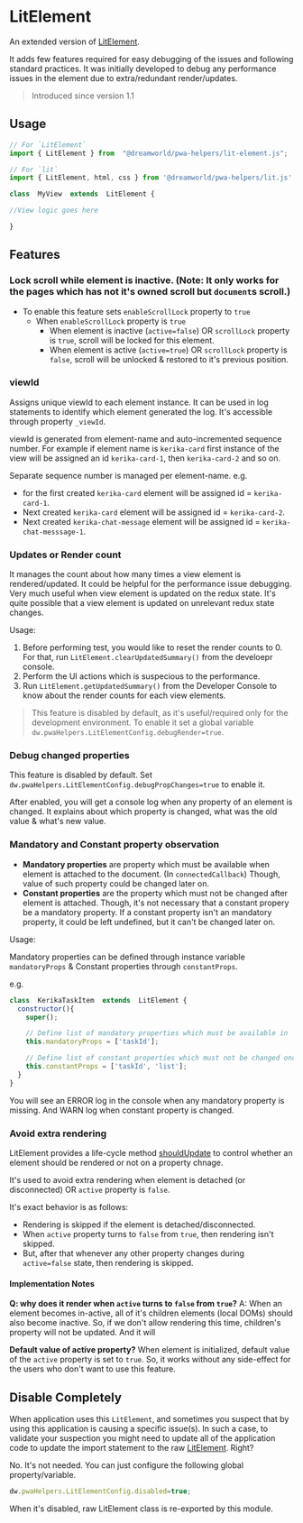 # LitElement

An extended version of [LitElement](https://lit-element.polymer-project.org).

It adds few features required for easy debugging of the issues and following standard practices.
It was initially developed to debug any performance issues in the element due to extra/redundant render/updates.

> Introduced since version 1.1
  
## Usage
 

```javascript
// For `LitElement`
import { LitElement } from  "@dreamworld/pwa-helpers/lit-element.js";

// For `lit`
import { LitElement, html, css } from '@dreamworld/pwa-helpers/lit.js'

class  MyView  extends  LitElement {

//View logic goes here

}
```

## Features

### Lock scroll while element is inactive. (Note: It only works for the pages which has not it's owned scroll but `document`s scroll.)

- To enable this feature sets `enableScrollLock` property to `true`
  - When `enableScrollLock` property is `true` 
    - When element is inactive (`active=false`) OR `scrollLock` property is `true`, scroll will be locked for this element.
    - When element is active (`active=true`) OR `scrollLock` property is `false`, scroll will be unlocked & restored to it's previous position.
### viewId
Assigns unique viewId to each element instance. It can be used in log statements to identify which element
generated the log. It's accessible through property `_viewId`.

viewId is generated from element-name and auto-incremented sequence number. For example if element name is `kerika-card`
first instance of the view will be assigned an id `kerika-card-1`, then `kerika-card-2` and so on.

Separate sequence number is managed per element-name. e.g.
- for the first created `kerika-card` element will be assigned id = `kerika-card-1`.
- Next created `kerika-card` element will be assigned id = `kerika-card-2`.
- Next created `kerika-chat-message` element will be assigned id = `kerika-chat-messsage-1`.

### Updates or Render count
It manages the count about how many times a view element is rendered/updated. It could be helpful for the performance issue debugging. 
Very much useful when view element is updated on the redux state. It's quite possible that a view element is updated on unrelevant
redux state changes.

Usage:
1. Before performing test, you would like to reset the render counts to 0. For that, run `LitElement.clearUpdatedSummary()` from the develoepr console.
2. Perform the UI actions which is suspecious to the performance. 
3. Run `LitElement.getUpdatedSummary()` from the Developer Console to know about the render counts for each view elements.


> This feature is disabled by default, as it's useful/required only for the development environment.
> To enable it set a global variable `dw.pwaHelpers.LitElementConfig.debugRender=true`.

### Debug changed properties
This feature is disabled by default. Set `dw.pwaHelpers.LitElementConfig.debugPropChanges=true` to enable it.

After enabled, you will get a console log when any property of an element is changed. 
It explains about which property is changed, what was the old value & what's new value.

### Mandatory and Constant property observation
-  **Mandatory properties** are property which must be available when element is attached to the document. (In `connectedCallback`)
Though, value of such property could be changed later on.
-  **Constant properties** are the property which must not be changed after element is attached. Though, it's not necessary that 
a constant propery be a mandatory property. If a constant property isn't an mandatory property, it could be left undefined, but it
can't be changed later on.

Usage: 

Mandatory properties can be defined through instance variable `mandatoryProps` & Constant properties through `constantProps`.

e.g.

```javascript
class  KerikaTaskItem  extends  LitElement {
  constructor(){
    super();

    // Define list of mandatory properties which must be available in `connectedCallback`.
    this.mandatoryProps = ['taskId'];

    // Define list of constant properties which must not be changed once it is set. Most of the case it must be available in `connectedCallback`.
    this.constantProps = ['taskId', 'list'];
  }
}
```

You will see an ERROR log in the console when any mandatory property is missing. And WARN log when constant property is changed.

### Avoid extra rendering
LitElement provides a life-cycle method [shouldUpdate](https://lit-element.polymer-project.org/guide/lifecycle#shouldupdate) to control whether an element should be rendered or not on a property chnage. 

It's used to avoid extra rendering when element is detached (or disconnected) OR `active` property is `false`.

It's exact behavior is as follows:  
- Rendering is skipped if the element is detached/disconnected.
- When `active` property turns to `false` from `true`, then rendering isn't skipped.
- But, after that whenever any other property changes during `active=false` state, then rendering is skipped.

#### Implementation Notes

**Q: why does it render when `active` turns to `false` from `true`?**
A: When an element becomes in-active, all of it's children elements (local DOMs) should also become inactive. 
So, if we don't allow rendering this time, children's property will not be updated. And it will 

**Default value of active property?**
When element is initialized, default value of the `active` property is set to `true`. So, it works without any side-effect for the
users who don't want to use this feature.


## Disable Completely
When application uses this `LitElement`, and sometimes you suspect that by using this application is causing a specific issue(s).
In such a case, to validate your suspection you might need to update all of the application code to update the import statement
to the raw [LitElement](https://lit-element.polymer-project.org). Right?

No. It's not needed. You can just configure the following global property/variable.

```javascript
dw.pwaHelpers.LitElementConfig.disabled=true;
```

When it's disabled, raw LitElement class is re-exported by this module.
